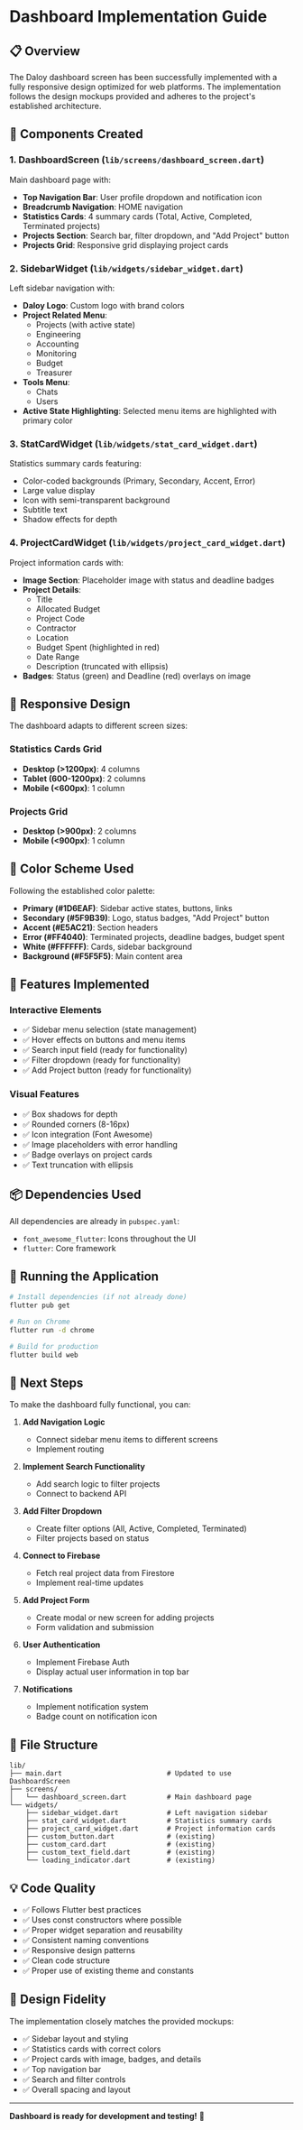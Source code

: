# Dashboard Implementation Guide

## 📋 Overview

The Daloy dashboard screen has been successfully implemented with a fully responsive design optimized for web platforms. The implementation follows the design mockups provided and adheres to the project's established architecture.

## 🎨 Components Created

### 1. **DashboardScreen** (`lib/screens/dashboard_screen.dart`)
Main dashboard page with:
- **Top Navigation Bar**: User profile dropdown and notification icon
- **Breadcrumb Navigation**: HOME navigation
- **Statistics Cards**: 4 summary cards (Total, Active, Completed, Terminated projects)
- **Projects Section**: Search bar, filter dropdown, and "Add Project" button
- **Projects Grid**: Responsive grid displaying project cards

### 2. **SidebarWidget** (`lib/widgets/sidebar_widget.dart`)
Left sidebar navigation with:
- **Daloy Logo**: Custom logo with brand colors
- **Project Related Menu**:
  - Projects (with active state)
  - Engineering
  - Accounting
  - Monitoring
  - Budget
  - Treasurer
- **Tools Menu**:
  - Chats
  - Users
- **Active State Highlighting**: Selected menu items are highlighted with primary color

### 3. **StatCardWidget** (`lib/widgets/stat_card_widget.dart`)
Statistics summary cards featuring:
- Color-coded backgrounds (Primary, Secondary, Accent, Error)
- Large value display
- Icon with semi-transparent background
- Subtitle text
- Shadow effects for depth

### 4. **ProjectCardWidget** (`lib/widgets/project_card_widget.dart`)
Project information cards with:
- **Image Section**: Placeholder image with status and deadline badges
- **Project Details**:
  - Title
  - Allocated Budget
  - Project Code
  - Contractor
  - Location
  - Budget Spent (highlighted in red)
  - Date Range
  - Description (truncated with ellipsis)
- **Badges**: Status (green) and Deadline (red) overlays on image

## 📱 Responsive Design

The dashboard adapts to different screen sizes:

### Statistics Cards Grid
- **Desktop (>1200px)**: 4 columns
- **Tablet (600-1200px)**: 2 columns
- **Mobile (<600px)**: 1 column

### Projects Grid
- **Desktop (>900px)**: 2 columns
- **Mobile (<900px)**: 1 column

## 🎨 Color Scheme Used

Following the established color palette:
- **Primary (#1D6EAF)**: Sidebar active states, buttons, links
- **Secondary (#5F9B39)**: Logo, status badges, "Add Project" button
- **Accent (#E5AC21)**: Section headers
- **Error (#FF4040)**: Terminated projects, deadline badges, budget spent
- **White (#FFFFFF)**: Cards, sidebar background
- **Background (#F5F5F5)**: Main content area

## 🔧 Features Implemented

### Interactive Elements
- ✅ Sidebar menu selection (state management)
- ✅ Hover effects on buttons and menu items
- ✅ Search input field (ready for functionality)
- ✅ Filter dropdown (ready for functionality)
- ✅ Add Project button (ready for functionality)

### Visual Features
- ✅ Box shadows for depth
- ✅ Rounded corners (8-16px)
- ✅ Icon integration (Font Awesome)
- ✅ Image placeholders with error handling
- ✅ Badge overlays on project cards
- ✅ Text truncation with ellipsis

## 📦 Dependencies Used

All dependencies are already in `pubspec.yaml`:
- `font_awesome_flutter`: Icons throughout the UI
- `flutter`: Core framework

## 🚀 Running the Application

```bash
# Install dependencies (if not already done)
flutter pub get

# Run on Chrome
flutter run -d chrome

# Build for production
flutter build web
```

## 📝 Next Steps

To make the dashboard fully functional, you can:

1. **Add Navigation Logic**
   - Connect sidebar menu items to different screens
   - Implement routing

2. **Implement Search Functionality**
   - Add search logic to filter projects
   - Connect to backend API

3. **Add Filter Dropdown**
   - Create filter options (All, Active, Completed, Terminated)
   - Filter projects based on status

4. **Connect to Firebase**
   - Fetch real project data from Firestore
   - Implement real-time updates

5. **Add Project Form**
   - Create modal or new screen for adding projects
   - Form validation and submission

6. **User Authentication**
   - Implement Firebase Auth
   - Display actual user information in top bar

7. **Notifications**
   - Implement notification system
   - Badge count on notification icon

## 🎯 File Structure

```
lib/
├── main.dart                          # Updated to use DashboardScreen
├── screens/
│   └── dashboard_screen.dart          # Main dashboard page
└── widgets/
    ├── sidebar_widget.dart            # Left navigation sidebar
    ├── stat_card_widget.dart          # Statistics summary cards
    ├── project_card_widget.dart       # Project information cards
    ├── custom_button.dart             # (existing)
    ├── custom_card.dart               # (existing)
    ├── custom_text_field.dart         # (existing)
    └── loading_indicator.dart         # (existing)
```

## 💡 Code Quality

- ✅ Follows Flutter best practices
- ✅ Uses const constructors where possible
- ✅ Proper widget separation and reusability
- ✅ Consistent naming conventions
- ✅ Responsive design patterns
- ✅ Clean code structure
- ✅ Proper use of existing theme and constants

## 🎨 Design Fidelity

The implementation closely matches the provided mockups:
- ✅ Sidebar layout and styling
- ✅ Statistics cards with correct colors
- ✅ Project cards with image, badges, and details
- ✅ Top navigation bar
- ✅ Search and filter controls
- ✅ Overall spacing and layout

---

**Dashboard is ready for development and testing!** 🚀
